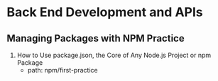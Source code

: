 # Back End Development and APIs
## Managing Packages with NPM Practice
1. How to Use package.json, the Core of Any Node.js Project or npm Package
    - path: npm/first-practice